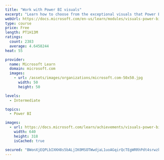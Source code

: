 ```yaml
---
title: "Work with Power BI visuals"
excerpt: "Learn how to choose from the exceptional visuals that Power BI makes available to you. Formatting visuals will direct the user’s attention to exactly where you want it, while helping to make the visual easier to read and interpret. You will also learn about how to use key performance indicators (KPIs)."
webUrl: https://docs.microsoft.com/en-us/learn/modules/visuals-power-bi/
type: course
price: Free
length: PT1H13M
ratings:
  count: 2383
  average: 4.6458244
heat: 55

provider:
  name: Microsoft Learn
  domain: microsoft.com
  images:
    - url: /assets/images/organizations/microsoft.com-50x50.jpg
      width: 50
      height: 50

levels:
  - Intermediate

topics:
  - Power BI

images:
  - url: https://docs.microsoft.com/learn/achievements/visuals-power-bi-social.png
    width: 640
    height: 318
    isCached: true

secured: "BWonXjEQPLbIXKH8s5bALjIK0MSOTWwdjaL1uoAGqirQcTEgWRRhPdt4srwzkzqCOA5Xd+2Kmti0oeMM4PSVx/rLNn2IYVkxJ3uMzk6rrzsBpnsoiRYc/5ITl2RbFwNxaRpT/SzA3iQzlbMO0vXZc4KiQQ7wX+hKjbn0odJYliP3MbZFrzMz+hqGgo41ouDFWyvVY2c58MKQopxDNEG9sxUd/MH2y1IyeKlDzpxtdU4k40GGmhN9fXdBlPbF6p/AA3JKSGUXH0HJdLLBZbZB9nZmIhaPzF1e7bvqAg8uiYVrx+yV5RH3ztxTYDiDWhyYr/dOBKwg6dsR30tvfWt60gCpWEXszS6Wk0/nlsCCl0vGevD+xZk4V+L0mz65lTbjr8egzKqM4ArF/UKvzpDQJ3Ly9W/aF8uHQ3NQ0szcSUo=;nVjTbpGrjyN3H37BZv8Pqw=="
---
```


